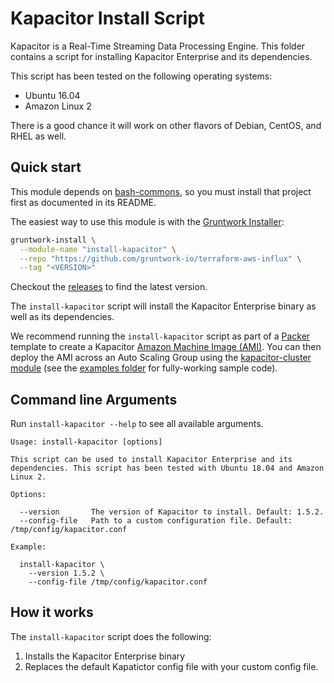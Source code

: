 # Kapacitor Install Script

Kapacitor is a Real-Time Streaming Data Processing Engine.
This folder contains a script for installing Kapacitor Enterprise and its dependencies.

This script has been tested on the following operating systems:

* Ubuntu 16.04
* Amazon Linux 2

There is a good chance it will work on other flavors of Debian, CentOS, and RHEL as well.

## Quick start

This module depends on [bash-commons](https://github.com/gruntwork-io/bash-commons), so you must install that project
first as documented in its README.

The easiest way to use this module is with the [Gruntwork Installer](https://github.com/gruntwork-io/gruntwork-installer):

```bash
gruntwork-install \
  --module-name "install-kapacitor" \
  --repo "https://github.com/gruntwork-io/terraform-aws-influx" \
  --tag "<VERSION>"
```

Checkout the [releases](https://github.com/gruntwork-io/terraform-aws-influx/releases) to find the latest version.

The `install-kapacitor` script will install the Kapacitor Enterprise binary as well as its dependencies.

We recommend running the `install-kapacitor` script as part of a [Packer](https://www.packer.io/) template to 
create a Kapacitor [Amazon Machine Image (AMI)](http://docs.aws.amazon.com/AWSEC2/latest/UserGuide/AMIs.html).
You can then deploy the AMI across an Auto Scaling Group using the [kapacitor-cluster 
module](https://github.com/gruntwork-io/terraform-aws-influx/tree/master/modules/kapacitor-cluster) (see the 
[examples folder](https://github.com/gruntwork-io/terraform-aws-influx/tree/master/examples) for fully-working sample code).


## Command line Arguments

Run `install-kapacitor --help` to see all available arguments.

```
Usage: install-kapacitor [options]

This script can be used to install Kapacitor Enterprise and its dependencies. This script has been tested with Ubuntu 18.04 and Amazon Linux 2.

Options:

  --version       The version of Kapacitor to install. Default: 1.5.2.
  --config-file   Path to a custom configuration file. Default: /tmp/config/kapacitor.conf

Example:

  install-kapacitor \
    --version 1.5.2 \
    --config-file /tmp/config/kapacitor.conf
```

## How it works

The `install-kapacitor` script does the following:

1. Installs the Kapacitor Enterprise binary
1. Replaces the default Kapatictor config file with your custom config file.
